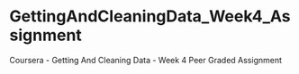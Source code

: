 # GettingAndCleaningData_Week4_Assignment
Coursera - Getting And Cleaning Data - Week 4 Peer Graded Assignment
